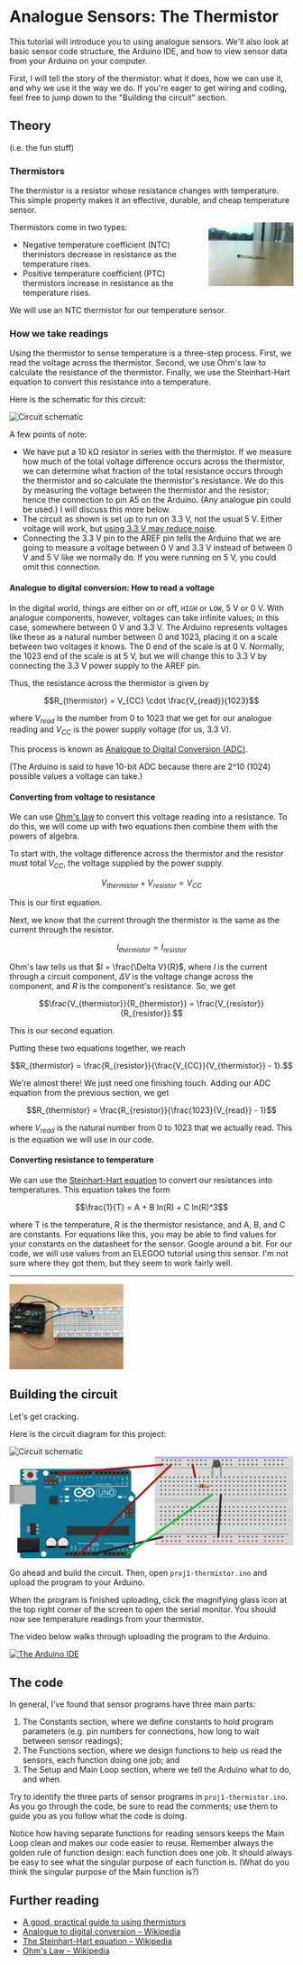 # Analogue Sensors: The Thermistor

This tutorial will introduce you to using analogue sensors. We'll also look at basic sensor code structure, the Arduino IDE, and how to view sensor data from your Arduino on your computer.

First, I will tell the story of the thermistor: what it does, how we can use it, and why we use it the way we do. If you're eager to get wiring and coding, feel free to jump down to the "Building the circuit" section.

## Theory

(i.e. the fun stuff)

### Thermistors

The thermistor is a resistor whose resistance changes with temperature. This simple property makes it an effective, durable, and cheap temperature sensor.

<img align="right" alt="A thermistor" width="30%" src="images/therm-photo.JPG">

Thermistors come in two types:

* Negative temperature coefficient (NTC) thermistors decrease in resistance as the temperature rises.
* Positive temperature coefficient (PTC) thermistors increase in resistance as the temperature rises.

We will use an NTC thermistor for our temperature sensor.

### How we take readings

Using the thermistor to sense temperature is a three-step process. First, we read the voltage across the thermistor. Second, we use Ohm's law to calculate the resistance of the thermistor. Finally, we use the Steinhart-Hart equation to convert this resistance into a temperature.

Here is the schematic for this circuit:

![Circuit schematic](images/proj1-schem.svg)

A few points of note:

* We have put a 10 kΩ resistor in series with the thermistor. If we measure how much of the total voltage difference occurs across the thermistor, we can determine what fraction of the total resistance occurs through the thermistor and so calculate the thermistor's resistance. We do this by measuring the voltage between the thermistor and the resistor; hence the connection to pin A5 on the Arduino. (Any analogue pin could be used.) I will discuss this more below.
* The circuit as shown is set up to run on 3.3 V, not the usual 5 V. Either voltage will work, but [using 3.3 V may reduce noise](https://learn.adafruit.com/thermistor/using-a-thermistor).
* Connecting the 3.3 V pin to the AREF pin tells the Arduino that we are going to measure a voltage between 0 V and 3.3 V instead of between 0 V and 5 V like we normally do. If you were running on 5 V, you could omit this connection.

#### Analogue to digital conversion: How to read a voltage

In the digital world, things are either on or off, `HIGH` or `LOW`, 5 V or 0 V. With analogue components, however, voltages can take infinite values; in this case, somewhere between 0 V and 3.3 V. The Arduino represents voltages like these as a natural number between 0 and 1023, placing it on a scale between two voltages it knows. The 0 end of the scale is at 0 V. Normally, the 1023 end of the scale is at 5 V, but we will change this to 3.3 V by connecting the 3.3 V power supply to the AREF pin.

Thus, the resistance across the thermistor is given by

$$R_{thermistor} = V_{CC} \cdot \frac{V_{read}}{1023}$$

where $V_{read}$ is the number from 0 to 1023 that we get for our analogue reading and $V_{CC}$ is the power supply voltage (for us, 3.3 V).

This process is known as [Analogue to Digital Conversion (ADC)](https://en.m.wikipedia.org/wiki/Analog-to-digital_converter).

(The Arduino is said to have 10-bit ADC because there are 2^10 (1024) possible values a voltage can take.)

#### Converting from voltage to resistance

We can use [Ohm's law](https://en.m.wikipedia.org/wiki/Ohm%27s_law) to convert this voltage reading into a resistance. To do this, we will come up with two equations then combine them with the powers of algebra.

To start with, the voltage difference across the thermistor and the resistor must total $V_{CC}$, the voltage supplied by the power supply.

$$V_{thermistor} + V_{resistor} = V_{CC}$$

This is our first equation.

Next, we know that the current through the thermistor is the same as the current through the resistor.

$$I_{thermistor} = I_{resistor}$$

Ohm's law tells us that $I = \frac{\Delta V}{R}$, where $I$ is the current through a circuit component, $\Delta V$ is the voltage change across the component, and $R$ is the component's resistance. So, we get

$$\frac{V_{thermistor}}{R_{thermistor}} = \frac{V_{resistor}}{R_{resistor}}.$$

This is our second equation.

Putting these two equations together, we reach

$$R_{thermistor} = \frac{R_{resistor}}{\frac{V_{CC}}{V_{thermistor}} - 1}.$$

We're almost there! We just need one finishing touch. Adding our ADC equation from the previous section, we get

$$R_{thermistor} = \frac{R_{resistor}}{\frac{1023}{V_{read}} - 1}$$

where $V_{read}$ is the natural number from 0 to 1023 that we actually read. This is the equation we will use in our code.

#### Converting resistance to temperature

We can use the [Steinhart-Hart equation](https://en.m.wikipedia.org/wiki/Steinhart–Hart_equation) to convert our resistances into temperatures. This equation takes the form

$$\frac{1}{T} = A + B ln(R) + C ln(R)^3$$

where T is the temperature, R is the thermistor resistance, and A, B, and C are constants. For equations like this, you may be able to find values for your constants on the datasheet for the sensor. Google around a bit. For our code, we will use values from an ELEGOO tutorial using this sensor. I'm not sure where they got them, but they seem to work fairly well.

---

<img alt="Photo of breadboard" width="40%" src="images/proj1-photo.JPG">

## Building the circuit

Let's get cracking.

Here is the circuit diagram for this project:

![Circuit schematic](images/proj1-schem.svg)
![Breadboard diagram](images/proj1-bb.svg)

Go ahead and build the circuit. Then, open `proj1-thermistor.ino` and upload the program to your Arduino.

When the program is finished uploading, click the magnifying glass icon at the top right corner of the screen to open the serial monitor. You should now see temperature readings from your thermistor.

The video below walks through uploading the program to the Arduino.

[<img alt="The Arduino IDE" width="30%" src="https://video-to-markdown.netlify.com/.netlify/functions/image?url=https%3A%2F%2Fyoutu.be%2F3eDHqTu2uOY">](https://youtu.be/3eDHqTu2uOY "The Arduino IDE")

## The code

In general, I've found that sensor programs have three main parts:

1. The Constants section, where we define constants to hold program parameters (e.g. pin numbers for connections, how long to wait between sensor readings);
2. The Functions section, where we design functions to help us read the sensors, each function doing one job; and
3. The Setup and Main Loop section, where we tell the Arduino what to do, and when.

Try to identify the three parts of sensor programs in `proj1-thermistor.ino`. As you go through the code, be sure to read the comments; use them to guide you as you follow what the code is doing.

Notice how having separate functions for reading sensors keeps the Main Loop clean and makes our code easier to reuse. Remember always the golden rule of function design: each function does one job. It should always be easy to see what the singular purpose of each function is. (What do you think the singular purpose of the Main function is?)

## Further reading

* [A good, practical guide to using thermistors](https://learn.adafruit.com/thermistor/using-a-thermistor)
* [Analogue to digital conversion – Wikipedia](https://en.m.wikipedia.org/wiki/Analog-to-digital_converter)
* [The Steinhart-Hart equation – Wikipedia](https://en.m.wikipedia.org/wiki/Steinhart–Hart_equation)
* [Ohm's Law – Wikipedia](https://en.m.wikipedia.org/wiki/Ohm%27s_law)

